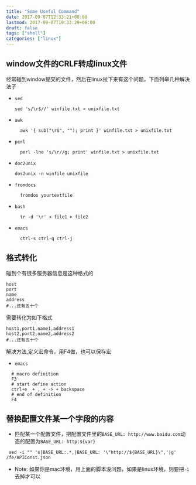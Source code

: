 ```yaml
---
title: "Some Useful Command"
date: 2017-09-07T12:33:21+08:00
lastmod: 2017-09-07T19:33:29+08:00
draft: false
tags: ["shell"]
categories: ["linux"]
---
```


## window文件的CRLF转成linux文件
经常碰到window提交的文件，然后在linux拉下来有这个问题，下面列举几种解决法子
- `sed`
  ```shell
  sed 's/\r$//' winfile.txt > unixfile.txt
  ```
- `awk`
  ```shell
    awk '{ sub("\r$", ""); print }' winfile.txt > unixfile.txt
  ```
- `perl`
  ```shell
    perl -lne 's/\r//g; print' winfile.txt > unixfile.txt
  ```
- `doc2unix`
  ```shell
  dos2unix -n winfile unixfile
  ```
- `fromdocs`
  ```shell
    fromdos yourtextfile
  ```
- `bash`
  ```shell
    tr -d '\r' < file1 > file2
  ```
- `emacs`
  ```shell
    ctrl-s ctrl-q ctrl-j
  ```

## 格式转化
碰到个有很多服务器信息是这种格式的
  ```shell
  host
  port
  name
  address
  #...还有五十个
  ```
需要转化为如下格式
  ```shell
  host1,port1,name1,address1
  host2,port2,name2,address2
  #...还有五十个
  ```
解决方法,定义宏命令，用F4做，也可以保存宏
  - `emacs`
  ```shell
    # macro definition
    F3
    # start define action
    ctrl+e  + , + -> + backspace
    # end of definition
    F4
  ```
## 替换配置文件某一个字段的内容
- 匹配某一个配置文件，把配置文件里的`BASE_URL: http://www.baidu.com`动态的配置为`BASE_URL: http:${var}`
```shell
 sed -i "" 's|BASE_URL:.*,|BASE_URL: '\"http://${BASE_URL}\",'|g' /fe/APIConst.json    
```
- Note: 如果你是mac环境，用上面的脚本没问题，如果是linux环境，则要把`-i`去掉才可以
